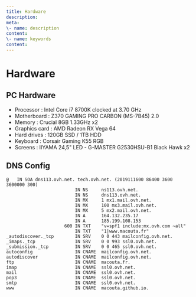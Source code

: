 ```yaml
---
title: Hardware
description:
meta:
\- name: description
content:
\- name: keywords
content:
---
```


# Hardware

## PC Hardware

* Processor : Intel Core i7 8700K clocked at 3.70 GHz
* Motherboard : Z370 GAMING PRO CARBON (MS-7B45) 2.0
* Memory : Crucial 8GB 1.33GHz x2
* Graphics card : AMD Radeon RX Vega 64
* Hard drives : 120GB SSD / 1TB HDD
* Keyboard : Corsair Gaming K55 RGB
* Screens : IIYAMA 24,5" LED - G-MASTER G2530HSU-B1 Black Hawk x2

## DNS Config

```
@	IN SOA dns113.ovh.net. tech.ovh.net. (2019111600 86400 3600 3600000 300)
                          IN NS     ns113.ovh.net.
                          IN NS     dns113.ovh.net.
                          IN MX     1 mx1.mail.ovh.net.
                          IN MX     100 mx3.mail.ovh.net.
                          IN MX     5 mx2.mail.ovh.net.
                          IN A      164.132.235.17
                          IN A      185.199.108.153
                      600 IN TXT    "v=spf1 include:mx.ovh.com ~all"
                          IN TXT    "1|www.macouta.fr"
_autodiscover._tcp        IN SRV    0 0 443 mailconfig.ovh.net.
_imaps._tcp               IN SRV    0 0 993 ssl0.ovh.net.
_submission._tcp          IN SRV    0 0 465 ssl0.ovh.net.
autoconfig                IN CNAME  mailconfig.ovh.net.
autodiscover              IN CNAME  mailconfig.ovh.net.
ftp                       IN CNAME  macouta.fr.
imap                      IN CNAME  ssl0.ovh.net.
mail                      IN CNAME  ssl0.ovh.net.
pop3                      IN CNAME  ssl0.ovh.net.
smtp                      IN CNAME  ssl0.ovh.net.
www                       IN CNAME  macouta.github.io.
```